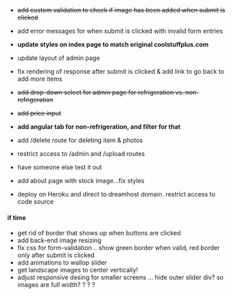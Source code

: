 * ~~add custom validation to check if image has been added when submit is clicked~~
* add error messages for when submit is clicked with invalid form entries

* **update styles on index page to match original coolstuffplus.com**
* update layout of admin page
* fix rendering of response after submit is clicked & add link to go back to add more items
* ~~add drop-down select for admin page for refrigeration vs. non-refrigeration~~
* ~~add price input~~
* **add angular tab for non-refrigeration, and filter for that**

* add /delete route for deleting item & photos
* restrict access to /admin and /upload routes

* have someone else test it out
* add about page with stock image...fix styles

* deploy on Heroku and direct to dreamhost domain. restrict access to code source
#### if time
* get rid of border that shows up when buttons are clicked
* add back-end image resizing
* fix css for form-validation .. show green border when valid, red border only after submit is clicked
* add animations to wallop slider
* get landscape images to center vertically!
* adjust responsive desing for smaller screens ... hide outer slider div? so images are full width? ? ? ?
